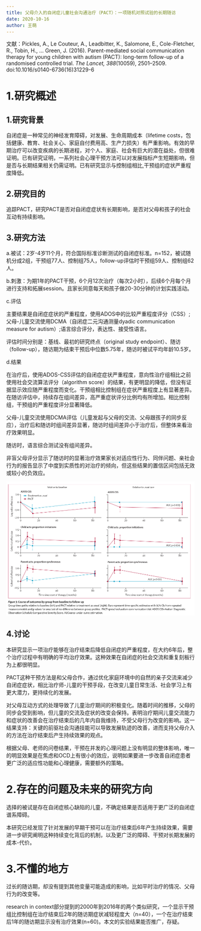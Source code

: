 ```yaml
---
title: 父母介入的自闭症儿童社会沟通治疗（PACT）：一项随机对照试验的长期随访
date: 2020-10-16
author: 王萌
---
```


文献：Pickles, A., Le Couteur, A., Leadbitter, K., Salomone, E., Cole-Fletcher, R., Tobin, H., … Green, J. (2016). Parent-mediated social communication therapy for young children with autism (PACT): long-term follow-up of a randomised controlled trial. *The Lancet, 388*(10059), 2501–2509. doi:10.1016/s0140-6736(16)31229-6 

# 1.研究概述

## 1.研究背景

自闭症是一种常见的神经发育障碍，对发展、生命周期成本（lifetime costs，包括健康、教育、社会关心、家庭自付费用高、生产力损失）有严重影响。有效的早期治疗可以改变疾病的长期进程，对个人、家庭、社会有巨大的潜在益处，但很难证明。已有研究证明，一系列社会心理干预方法可以对发展指标产生短期影响，但是否与长期结果相关仍需证明。已有研究显示与控制组相比,干预组的症状严重程度降低。

## 2.研究目的

追踪PACT，研究PACT是否对自闭症症状有长期影响，是否对父母和孩子的社会互动有持续影响。

## 3.研究方法

a.被试：2岁-4岁11个月，符合国际标准诊断测试的自闭症标准。n=152，被试随机分成2组，干预组77人、控制组75人，follow-up评估时干预组59人、控制组62人。

b.刺激：为期1年的PACT干预，6个月12次治疗（每次2小时），后续6个月每个月进行支持和拓展session。且家长同意每天和孩子做20-30分钟的计划实践活动。

c.评估

主要结果是自闭症症状的严重程度，使用ADOS中的比较严重程度评分（CSS）;父母-儿童交流使用DCMA（自闭症二元沟通测量dyadic communication measure for autism）;语言综合评分，表达性、接受性语言。

评估时间分别是：基线、最初的研究终点（original study endpoint）、随访（follow-up），随访期为结束干预后中位数5.75年，随访时被试平均年龄10.5岁。

d.结果

在治疗后，使用ADOS-CSS评估的自闭症症状严重程度，意向性治疗组相比之前使用社会交流算法评分（algorithm score）的结果，有更明显的降低，但没有证据显示效应随严重程度而变化。干预组相比控制组在症状严重程度上有显著差异。在随访评估中，持续存在组间差异，高严重症状评分比例均有所增加。相比控制组，干预组的严重程度评分显著降低。

父母-儿童交流使用DCMA评估（儿童发起与父母的交流、父母跟孩子的同步反应），治疗后和随访时组间差异显著，随访时组间差异小于治疗后，但整体来看治疗效果明显。

随访时，语言综合测试没有组间差异。

非盲父母评分显示了随访时的显著治疗效果家长对适应性行为、同伴问题、亲社会行为的报告显示了中度到实质性的对治疗的倾向，但这些结果的置信区间包括无效或较小的负效应。


 ![Aaron Swartz](https://raw.githubusercontent.com/likanzhan/ReadThinkWrite/master/Supporting_Information/2020-10-16-WM2-Fig-3.png)


## 4.讨论

本研究显示一项治疗能够在治疗结束后降低自闭症的严重程度，在大约6年后，整个治疗过程中有明确的平均治疗效果。这种效果在自闭症的社会交流和重复刻板行为上都很明显。

PACT这种干预方法是和父母合作，通过优化家庭环境中的自然的亲子交流来减少自闭症症状，相比治疗师-儿童的干预手段，在改变儿童日常生活、社会学习上有更大潜力，更持续化的发展。

对父母互动方式的处理导致了儿童治疗期间的积极变化。随着时间的推移，父母的同步会受到影响，但儿童的交流及症状的改变会保持。表明治疗期间儿童交流能力和症状的改善会在治疗结束后的几年内自我维持，不受父母行为改变的影响。这一结果支持：关键的前驱社会沟通技能可以导致发展轨迹的改善，进而支持父母介入的方法在治疗结束后产生持续效果的观点。

根据父母、老师的问卷结果，干预在并发的心理问题上没有明显的整体影响，唯一的明显效果是在焦虑和OCD上有很小的效应，说明如果要进一步改善自闭症患者更广泛的适应性功能和心理健康，需要额外的策略。


# 2.存在的问题及未来的研究方向

选择的被试是存在自闭症核心缺陷的儿童，不确定结果是否适用于更广泛的自闭症谱系障碍。

本研究已经发现了针对发展的早期干预可以在治疗结束后6年产生持续效果，需要进一步研究阐明这种持续变化背后的机制，以及更广泛的障碍、干预对长期发展的成本-代价。

# 3.不懂的地方

过长的随访期，却没有提到其他变量可能造成的影响，比如平时治疗的情况、父母行为的改变等。

research in context部分提到的2000年到2016年的两个类似研究，一个显示干预组比控制组在治疗结束后2年的随访期症状减轻程度大（n=40），一个在治疗结束后1年的随访期显示没有治疗效果(n=60)。本文的实验结果能否推广，存疑。













